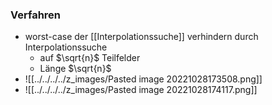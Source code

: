 ### Verfahren
+ worst-case der [[Interpolationssuche]] verhindern durch Interpolationssuche
	+ auf  $\sqrt{n}$ Teilfelder
	+ Länge  $\sqrt{n}$
+ ![[../../../../z_images/Pasted image 20221028173508.png]]
+ ![[../../../../z_images/Pasted image 20221028174117.png]]